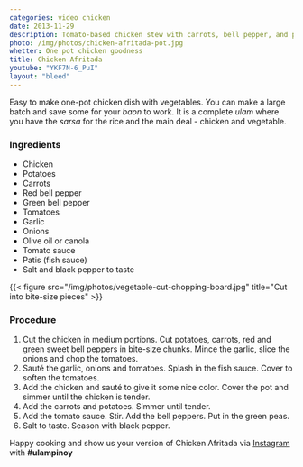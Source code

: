 ```yaml
---
categories: video chicken
date: 2013-11-29
description: Tomato-based chicken stew with carrots, bell pepper, and potatoes.
photo: /img/photos/chicken-afritada-pot.jpg
whetter: One pot chicken goodness
title: Chicken Afritada
youtube: "YKF7N-6_PuI"
layout: "bleed"
---
```


Easy to make one-pot chicken dish with vegetables. You can make a large batch and save some for your *baon* to work. It is a complete *ulam* where you have the *sarsa* for the rice and the main deal - chicken and vegetable.

### Ingredients

* Chicken
* Potatoes
* Carrots
* Red bell pepper
* Green bell pepper
* Tomatoes
* Garlic
* Onions
* Olive oil or canola
* Tomato sauce
* Patis (fish sauce)
* Salt and black pepper to taste

{{< figure src="/img/photos/vegetable-cut-chopping-board.jpg" title="Cut into bite-size pieces" >}}

### Procedure

1. Cut the chicken in medium portions. 
Cut potatoes, carrots, red and green sweet bell peppers in bite-size chunks. 
Mince the garlic, slice the onions and chop the tomatoes.
2. Sauté the garlic, onions and tomatoes. Splash in the fish sauce. Cover to soften the tomatoes.
3. Add the chicken and sauté to give it some nice color. Cover the pot and simmer until the chicken is tender.
4. Add the carrots and potatoes. Simmer until tender.
5. Add the tomato sauce. Stir. Add the bell peppers. Put in the green peas. 
6. Salt to taste. Season with black pepper.

Happy cooking and show us your version of Chicken Afritada via [Instagram](https://instagram.com/ulampinoy/) with **#ulampinoy**

